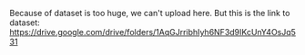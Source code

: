 Because of dataset is too huge, we can't upload here. But this is the link to dataset: https://drive.google.com/drive/folders/1AqGJrribhIyh6NF3d9IKcUnY4OsJq531
